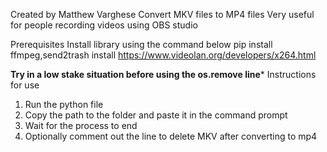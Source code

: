 Created by Matthew Varghese
Convert MKV files to MP4 files
Very useful for people recording videos using OBS studio

Prerequisites
Install library using the command below
pip install ffmpeg,send2trash
install https://www.videolan.org/developers/x264.html 


************Try in a low stake situation before using the os.remove line*************
Instructions for use
1. Run the python file
2. Copy the path to the folder and paste it in the command prompt
3. Wait for the process to end
4. Optionally comment out the line to delete MKV after converting to mp4

